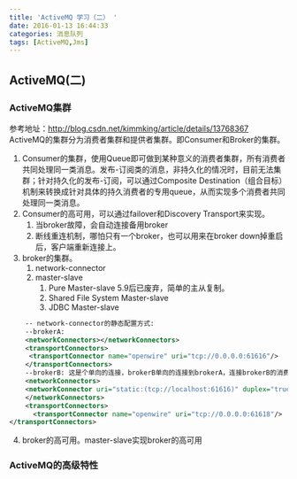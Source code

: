 ```yaml
---
title: 'ActiveMQ 学习（二） '
date: 2016-01-13 16:44:33
categories: 消息队列 
tags: [ActiveMQ,Jms]
---
```


## ActiveMQ(二)

### ActiveMQ集群
参考地址：http://blog.csdn.net/kimmking/article/details/13768367  
ActiveMQ的集群分为消费者集群和提供者集群。即Consumer和Broker的集群。
1.	Consumer的集群，使用Queue即可做到某种意义的消费者集群，所有消费者共同处理同一类消息。发布-订阅类的消息，非持久化的情况时，目前无法集群；针对持久化的发布-订阅，可以通过Composite Destination（组合目标）机制来转换成针对具体的持久消费者的专用queue，从而实现多个消费者共同处理同一类消息。  
2.	Consumer的高可用，可以通过failover和Discovery Transport来实现。
	1.	当broker故障，会自动连接备用broker
	2.	断线重连机制，哪怕只有一个broker，也可以用来在broker down掉重启后，客户端重新连接上。
3.	broker的集群。
	1.	network-connector
	2.	master-slave
		1.	Pure Master-slave 5.9后已废弃，简单的主从复制。
		2.	Shared File System Master-slave
		3.	JDBC Master-slave
```xml
    -- network-connector的静态配置方式:
    --brokerA:
    <networkConnectors></networkConnectors>
    <transportConnectors>
     <transportConnector name="openwire" uri="tcp://0.0.0.0:61616"/>
    </transportConnectors>
    --brokerB: 这是个单向的连接，brokerB单向的连接到brokerA，连接brokerB的消费者可以消费生产者发送到brokerA的消息。
    <networkConnectors>
    <networkConnector uri="static:(tcp://localhost:61616)" duplex="true"/>
    </networkConnectors>
    <transportConnectors>
      <transportConnector name="openwire" uri="tcp://0.0.0.0:61618"/>
</transportConnectors>
```

4.	broker的高可用。master-slave实现broker的高可用

### ActiveMQ的高级特性